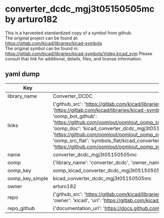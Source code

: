 # converter_dcdc_mgj3t05150505mc by arturo182  
This is a harvested standardized copy of a symbol from github.  
The original project can be found at:  
https://gitlab.com/kicad/libraries/kicad-symbols  
The original symbol can be found in:
https://gitlab.com/kicad/libraries/kicad-symbols/Video.kicad_sym
Please consult that link for additional, details, files, and license information.  
## yaml dump  
| Key | Value |  
| --- | --- |  
| library_name | Converter_DCDC |  
| links | {'github_src': 'https://gitlab.com/kicad/libraries/kicad-symbols/Video.kicad_sym', 'github_src_repo': 'https://gitlab.com/kicad/libraries/kicad-symbols', 'oomp_bot': 'kicad_converter_dcdc_mgj3t05150505mc/working', 'oomp_bot_github': 'https://github.com/oomlout/oomlout_oomp_symbol_bot/tree/main/kicad_converter_dcdc_mgj3t05150505mc/working', 'oomp_doc': 'kicad_converter_dcdc_mgj3t05150505mc/working', 'oomp_doc_github': 'https://github.com/oomlout/oomlout_oomp_symbol_doc/tree/main/kicad_converter_dcdc_mgj3t05150505mc/working', 'oomp_src_flat': 'symbols_flat/kicad_converter_dcdc_mgj3t05150505mc/working', 'oomp_src_flat_github': 'https://github.com/oomlout/oomlout_oomp_symbol_src/tree/main/kicad_converter_dcdc_mgj3t05150505mc/working'} |  
| name | converter_dcdc_mgj3t05150505mc |  
| oomp | {'library_name': 'converter_dcdc', 'owner_name': 'kicad', 'symbol_name': 'converter_dcdc_mgj3t05150505mc'} |  
| oomp_key | oomp_kicad_converter_dcdc_mgj3t05150505mc |  
| oomp_key_simple | kicad_converter_dcdc_mgj3t05150505mc |  
| owner | arturo182 |  
| repo | {'github_src': 'https://gitlab.com/kicad/libraries/kicad-symbols/Video.kicad_sym', 'name': 'libraries/kicad-symbols', 'owner': 'kicad', 'url': 'https://gitlab.com/kicad/libraries/kicad-symbols'} |  
| repo_github | {'documentation_url': 'https://docs.github.com/rest/repos/repos#get-a-repository', 'message': 'Not Found'} |  

